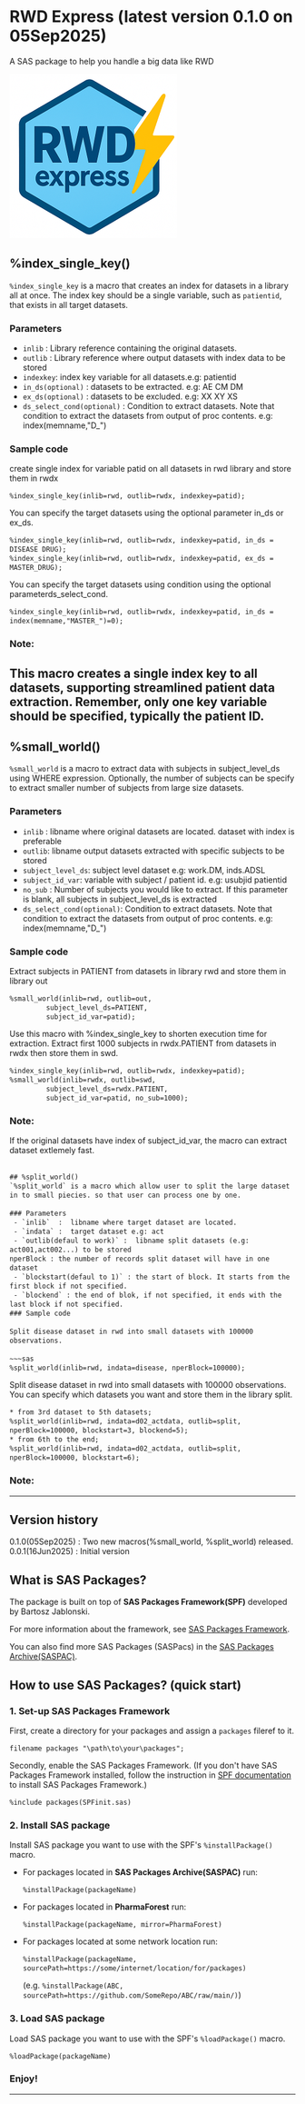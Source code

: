 # RWD Express (latest version 0.1.0 on 05Sep2025)
A SAS package to help you handle a big data like RWD

![logo](https://github.com/Narusawa-T/RWDExpress/blob/main/RWDExpress_small.png)

## %index_single_key() 
`%index_single_key` is a macro that creates an index for datasets in a library all at once. The index key should be a single variable, such as `patientid`, that exists in all target datasets. 

### Parameters
  - `inlib`  :  Library reference containing the original datasets.
  - `outlib` :   Library reference where output datasets with index data to be stored
  - `indexkey`: index key variable for all datasets.e.g: patientid	
  - `in_ds(optional)` : datasets to be extracted. e.g: AE CM DM 		
  - `ex_ds(optional)` : datasets to be excluded. e.g: XX XY XS 	   
  - `ds_select_cond(optional)` : Condition to extract datasets.
				Note that condition to extract the datasets from output of proc contents.
							e.g: index(memname,"D_")
### Sample code
create single index for variable patid on all datasets in rwd library and store them in rwdx
~~~sas
%index_single_key(inlib=rwd, outlib=rwdx, indexkey=patid);
~~~
You can specify the target datasets using the optional parameter in_ds or ex_ds.
~~~sas
%index_single_key(inlib=rwd, outlib=rwdx, indexkey=patid, in_ds = DISEASE DRUG);
%index_single_key(inlib=rwd, outlib=rwdx, indexkey=patid, ex_ds = MASTER_DRUG);
~~~
You can specify the target datasets using condition using the optional parameterds_select_cond.
~~~sas
%index_single_key(inlib=rwd, outlib=rwdx, indexkey=patid, in_ds = index(memname,"MASTER_")=0);
~~~

### Note:
This macro creates a single index key to all datasets, supporting streamlined patient data extraction. Remember, only one key variable should be specified, typically the patient ID.
---

## %small_world() 
`%small_world` is a macro to extract data with subjects in subject_level_ds using WHERE expression. Optionally, the number of subjects can be specify to extract smaller number of subjects from large size datasets.

### Parameters
 - `inlib`  :  libname where original datasets are located. dataset with index is preferable
 - `outlib`:  libname output datasets extracted with specific subjects to be stored
 - `subject_level_ds`: subject level dataset e.g: work.DM, inds.ADSL 
 - `subject_id_var`: variable with subject / patient id. e.g: usubjid patientid
 - `no_sub` : Number of subjects you would like to extract. If this parameter is blank, all subjects in subject_level_ds is extracted
 - `ds_select_cond(optional)`: Condition to extract datasets.
				Note that condition to extract the datasets from output of proc contents.
							e.g: index(memname,"D_")
### Sample code

Extract subjects in PATIENT from datasets in library rwd and store them in library out

~~~sas
%small_world(inlib=rwd, outlib=out, 
	     subject_level_ds=PATIENT, 
	     subject_id_var=patid);
~~~

Use this macro with %index_single_key to shorten execution time for extraction.
Extract first 1000 subjects in rwdx.PATIENT from datasets in rwdx then store them in swd.
~~~sas
%index_single_key(inlib=rwd, outlib=rwdx, indexkey=patid);
%small_world(inlib=rwdx, outlib=swd, 
	     subject_level_ds=rwdx.PATIENT, 
	     subject_id_var=patid, no_sub=1000);
~~~

### Note:
If the original datasets have index of subject_id_var, the macro can extract dataset extlemely fast.
~~~

## %split_world()
`%split_world` is a macro which allow user to split the large dataset in to small piecies. so that user can process one by one.

### Parameters
 - `inlib`  :  libname where target dataset are located.
 - `indata` :  target dataset e.g: act
 - `outlib(defaul to work)` :  libname split datasets (e.g: act001,act002...) to be stored
nperBlock : the number of records split dataset will have in one dataset
 - `blockstart(defaul to 1)` : the start of block. It starts from the first block if not specified.
 - `blockend` : the end of blok, if not specified, it ends with the last block if not specified.
### Sample code

Split disease dataset in rwd into small datasets with 100000 observations.

~~~sas
%split_world(inlib=rwd, indata=disease, nperBlock=100000);
~~~

Split disease dataset in rwd into small datasets with 100000 observations.
You can specify which datasets you want and store them in the library split.
~~~sas
* from 3rd dataset to 5th datasets;
%split_world(inlib=rwd, indata=d02_actdata, outlib=split, nperBlock=100000, blockstart=3, blockend=5);
* from 6th to the end;
%split_world(inlib=rwd, indata=d02_actdata, outlib=split, nperBlock=100000, blockstart=6);
~~~
### Note:

---

## Version history
0.1.0(05Sep2025)	: Two new macros(%small_world, %split_world) released.  
0.0.1(16Jun2025)	: Initial version

## What is SAS Packages?

The package is built on top of **SAS Packages Framework(SPF)** developed by Bartosz Jablonski.

For more information about the framework, see [SAS Packages Framework](https://github.com/yabwon/SAS_PACKAGES).

You can also find more SAS Packages (SASPacs) in the [SAS Packages Archive(SASPAC)](https://github.com/SASPAC).

## How to use SAS Packages? (quick start)

### 1. Set-up SAS Packages Framework

First, create a directory for your packages and assign a `packages` fileref to it.

~~~~~~~~~~~~~~~~~~~~~~~~~~~~~~~~~~~~~~~~~~~~~~~~~~~~~~~~~~~~~~~~~~~~~~~~~~~~~~~~~~~~~~~~~~sas
filename packages "\path\to\your\packages";
~~~~~~~~~~~~~~~~~~~~~~~~~~~~~~~~~~~~~~~~~~~~~~~~~~~~~~~~~~~~~~~~~~~~~~~~~~~~~~~~~~~~~~~~~~

Secondly, enable the SAS Packages Framework.
(If you don't have SAS Packages Framework installed, follow the instruction in 
[SPF documentation](https://github.com/yabwon/SAS_PACKAGES/tree/main/SPF/Documentation) 
to install SAS Packages Framework.)

~~~~~~~~~~~~~~~~~~~~~~~~~~~~~~~~~~~~~~~~~~~~~~~~~~~~~~~~~~~~~~~~~~~~~~~~~~~~~~~~~~~~~~~~~~sas
%include packages(SPFinit.sas)
~~~~~~~~~~~~~~~~~~~~~~~~~~~~~~~~~~~~~~~~~~~~~~~~~~~~~~~~~~~~~~~~~~~~~~~~~~~~~~~~~~~~~~~~~~


### 2. Install SAS package

Install SAS package you want to use with the SPF's `%installPackage()` macro.

- For packages located in **SAS Packages Archive(SASPAC)** run:
  ~~~~~~~~~~~~~~~~~~~~~~~~~~~~~~~~~~~~~~~~~~~~~~~~~~~~~~~~~~~~~~~~~~~~~~~~~~~~~~~~~~~~~~~~~~sas
  %installPackage(packageName)
  ~~~~~~~~~~~~~~~~~~~~~~~~~~~~~~~~~~~~~~~~~~~~~~~~~~~~~~~~~~~~~~~~~~~~~~~~~~~~~~~~~~~~~~~~~~

- For packages located in **PharmaForest** run:
  ~~~~~~~~~~~~~~~~~~~~~~~~~~~~~~~~~~~~~~~~~~~~~~~~~~~~~~~~~~~~~~~~~~~~~~~~~~~~~~~~~~~~~~~~~~sas
  %installPackage(packageName, mirror=PharmaForest)
  ~~~~~~~~~~~~~~~~~~~~~~~~~~~~~~~~~~~~~~~~~~~~~~~~~~~~~~~~~~~~~~~~~~~~~~~~~~~~~~~~~~~~~~~~~~

- For packages located at some network location run:
  ~~~~~~~~~~~~~~~~~~~~~~~~~~~~~~~~~~~~~~~~~~~~~~~~~~~~~~~~~~~~~~~~~~~~~~~~~~~~~~~~~~~~~~~~~~sas
  %installPackage(packageName, sourcePath=https://some/internet/location/for/packages)
  ~~~~~~~~~~~~~~~~~~~~~~~~~~~~~~~~~~~~~~~~~~~~~~~~~~~~~~~~~~~~~~~~~~~~~~~~~~~~~~~~~~~~~~~~~~
  (e.g. `%installPackage(ABC, sourcePath=https://github.com/SomeRepo/ABC/raw/main/)`)


### 3. Load SAS package

Load SAS package you want to use with the SPF's `%loadPackage()` macro.

~~~~~~~~~~~~~~~~~~~~~~~~~~~~~~~~~~~~~~~~~~~~~~~~~~~~~~~~~~~~~~~~~~~~~~~~~~~~~~~~~~~~~~~~~~sas
%loadPackage(packageName)
~~~~~~~~~~~~~~~~~~~~~~~~~~~~~~~~~~~~~~~~~~~~~~~~~~~~~~~~~~~~~~~~~~~~~~~~~~~~~~~~~~~~~~~~~~


### Enjoy!

---


